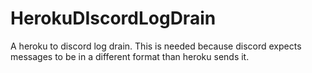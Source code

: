 # HerokuDIscordLogDrain
A heroku to discord log drain. This is needed because discord expects messages to be in a different format than heroku sends it.
